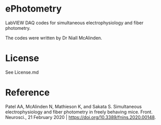 # ePhotometry
LabVIEW DAQ codes for simultaneous electrophysiology and fiber photometry.

The codes were written by Dr Niall McAlinden.

# License
See License.md

# Reference
Patel AA, McAlinden N, Mathieson K, and Sakata S. Simultaneous electrophysiology and fiber photometry in freely behaving mice. Front. Neurosci., 21 February 2020 | https://doi.org/10.3389/fnins.2020.00148.
